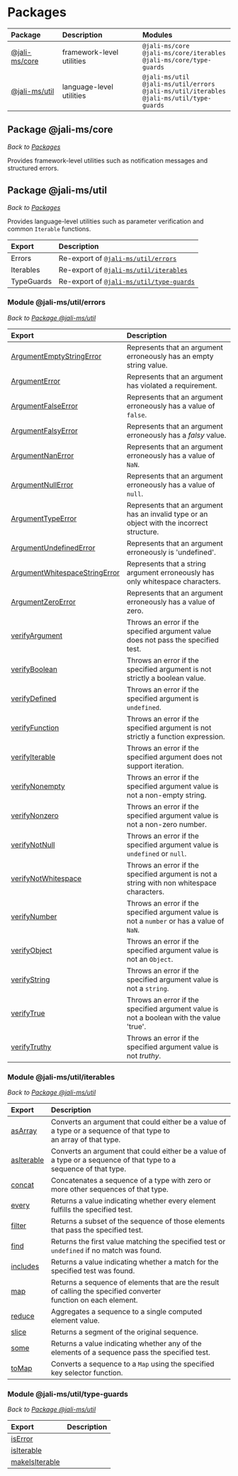 # Packages

[//]: # (Keep lines to 72 characters to leave room for the preview     )
[//]: # (pane.                                                         )
<!-- cSpell:ignore polsedit, polseditx, secpol, vistauac -->

<!-- markdownlint-disable no-inline-html -->

|Package|Description|Modules|
|:-|:-|:-|
|[@jali-ms/core](overview.html#package-jali-core)|framework-level utilities|`@jali-ms/core`<br>`@jali-ms/core/iterables`<br>`@jali-ms/core/type-guards`|
|[@jali-ms/util](overview.html#package-jali-ms-util)|language-level utilities|`@jali-ms/util`<br>`@jali-ms/util/errors`<br>`@jali-ms/util/iterables`<br>`@jali-ms/util/type-guards`|

<!-- markdownlint-enable no-inline-html -->

## Package @jali-ms/core

_Back to [Packages](overview.html#packages)_

Provides framework-level utilities such as notification messages and
structured errors.

## Package @jali-ms/util

_Back to [Packages](overview.html#packages)_

Provides language-level utilities such as parameter verification and
common `Iterable` functions.

<!-- markdownlint-disable no-inline-html -->

|Export|Description|
|:-|:-|
|Errors|Re-export of [`@jali-ms/util/errors`](overview.html#module-jali-ms-util-errors)|
|Iterables|Re-export of [`@jali-ms/util/iterables`](overview.html#module-jali-ms-util-iterables)|
|TypeGuards|Re-export of [`@jali-ms/util/type-guards`](overview.html#module-jali-ms-util-type-guards)|

<!-- markdownlint-enable no-inline-html -->

### Module @jali-ms/util/errors

_Back to [Package @jali-ms/util](overview.html#package-jali-ms-util)_

<!-- markdownlint-disable no-inline-html -->

|Export|Description|
|:-|:-|
|[ArgumentEmptyStringError]|Represents that an argument erroneously has an empty string value.|
|[ArgumentError]|Represents that an argument has violated a requirement.|
|[ArgumentFalseError]|Represents that an argument erroneously has a value of `false`.|
|[ArgumentFalsyError]|Represents that an argument erroneously has a _falsy_ value.|
|[ArgumentNanError]|Represents that an argument erroneously has a value of `NaN`.|
|[ArgumentNullError]|Represents that an argument erroneously has a value of `null`.|
|[ArgumentTypeError]|Represents that an argument has an invalid type or an object with the incorrect structure.|
|[ArgumentUndefinedError]|Represents that an argument erroneously is 'undefined'.|
|[ArgumentWhitespaceStringError]|Represents that a string argument erroneously has only whitespace characters.|
|[ArgumentZeroError]|Represents that an argument erroneously has a value of zero.|
|[verifyArgument]|Throws an error if the specified argument value does not pass the specified test.|
|[verifyBoolean]|Throws an error if the specified argument is not strictly a boolean value.|
|[verifyDefined]|Throws an error if the specified argument is `undefined`.|
|[verifyFunction]|Throws an error if the specified argument is not strictly a function expression.|
|[verifyIterable]|Throws an error if the specified argument does not support iteration.|
|[verifyNonempty]|Throws an error if the specified argument value is not a non-empty string.|
|[verifyNonzero]|Throws an error if the specified argument value is not a non-zero number.|
|[verifyNotNull]|Throws an error if the specified argument value is `undefined` or `null`.|
|[verifyNotWhitespace]|Throws an error if the specified argument is not a string with non whitespace characters.|
|[verifyNumber]|Throws an error if the specified argument value is not a `number` or has a value of `NaN`.|
|[verifyObject]|Throws an error if the specified argument value is not an `Object`.|
|[verifyString]|Throws an error if the specified argument value is not a `string`.|
|[verifyTrue]|Throws an error if the specified argument value is not a boolean with the value 'true'.|
|[verifyTruthy]|Throws an error if the specified argument value is not _truthy_.|

<!-- markdownlint-enable no-inline-html -->

[ArgumentEmptyStringError]: ../class/all/@jali-ms/util/src/argument-empty-string-error.js~ArgumentEmptyStringError.html
[ArgumentError]: ../class/all/@jali-ms/util/src/argument-error.js~ArgumentError.html
[ArgumentFalseError]: ../class/all/@jali-ms/util/src/argument-false-error.js~ArgumentFalseError.html
[ArgumentFalsyError]: ../class/all/@jali-ms/util/src/argument-falsy-error.js~ArgumentFalsyError.html
[ArgumentNanError]: ../class/all/@jali-ms/util/src/argument-nan-error.js~ArgumentNanError.html
[ArgumentNullError]: ../class/all/@jali-ms/util/src/argument-null-error.js~ArgumentNullError.html
[ArgumentTypeError]: ../class/all/@jali-ms/util/src/argument-type-error.js~ArgumentTypeError.html
[ArgumentUndefinedError]: ../class/all/@jali-ms/util/src/argument-undefined-error.js~ArgumentUndefinedError.html
[ArgumentWhitespaceStringError]: ../class/all/@jali-ms/util/src/argument-whitespace-string-error.js~ArgumentWhitespaceStringError.html
[ArgumentZeroError]: ../class/all/@jali-ms/util/src/argument-zero-error.js~ArgumentZeroError.html
[verifyArgument]: ../function/index.html#static-function-verifyArgument
[verifyBoolean]: ../function/index.html#static-function-verifyBoolean
[verifyDefined]: ../function/index.html#static-function-verifyDefined
[verifyFunction]: ../function/index.html#static-function-verifyFunction
[verifyIterable]: ../function/index.html#static-function-verifyIterable
[verifyNonempty]: ../function/index.html#static-function-verifyNonempty
[verifyNonzero]: ../function/index.html#static-function-verifyNonzero
[verifyNotNull]: ../function/index.html#static-function-verifyNotNull
[verifyNotWhitespace]: ../function/index.html#static-function-verifyNotWhitespace
[verifyNumber]: ../function/index.html#static-function-verifyNumber
[verifyObject]: ../function/index.html#static-function-verifyObject
[verifyString]: ../function/index.html#static-function-verifyString
[verifyTrue]: ../function/index.html#static-function-verifyTrue
[verifyTruthy]: ../function/index.html#static-function-verifyTruthy

### Module @jali-ms/util/iterables

_Back to [Package @jali-ms/util](overview.html#package-jali-ms-util)_

<!-- markdownlint-disable no-inline-html -->

|Export|Description|
|:-|:-|
|[asArray]|Converts an argument that could either be a value of a type or a sequence of that type to<br>an array of that type.|
|[asIterable]|Converts an argument that could either be a value of a type or a sequence of that type to a<br>sequence of that type.|
|[concat]|Concatenates a sequence of a type with zero or more other sequences of that type.|
|[every]|Returns a value indicating whether every element fulfills the specified test.|
|[filter]|Returns a subset of the sequence of those elements that pass the specified test.|
|[find]|Returns the first value matching the specified test or `undefined` if no match was found.|
|[includes]|Returns a value indicating whether a match for the specified test was found.|
|[map]|Returns a sequence of elements that are the result of calling the specified converter<br>function on each element.|
|[reduce]|Aggregates a sequence to a single computed element value.|
|[slice]|Returns a segment of the original sequence.|
|[some]|Returns a value indicating whether any of the elements of a sequence pass the specified test.|
|[toMap]|Converts a sequence to a `Map` using the specified key selector function.|

<!-- markdownlint-enable no-inline-html -->

[asArray]: ../function/index.html#static-function-asArray
[asIterable]: ../function/index.html#static-function-asIterable
[concat]: ../function/index.html#static-function-concat
[every]: ../function/index.html#static-function-every
[filter]: ../function/index.html#static-function-filter
[find]: ../function/index.html#static-function-find
[includes]: ../function/index.html#static-function-includes
[map]: ../function/index.html#static-function-map
[reduce]: ../function/index.html#static-function-reduce
[slice]: ../function/index.html#static-function-slice
[some]: ../function/index.html#static-function-some
[toMap]: ../function/index.html#static-function-toMap

### Module @jali-ms/util/type-guards

_Back to [Package @jali-ms/util](overview.html#package-jali-ms-util)_

<!-- markdownlint-disable no-inline-html -->

|Export|Description|
|:-|:-|
|[isError]||
|[isIterable]||
|[makeIsIterable]||

<!-- markdownlint-enable no-inline-html -->

[isError]: ../function/index.html#static-function-isError
[isIterable]: ../function/index.html#static-function-isIterable
[makeIsIterable]: ../function/index.html#static-function-makeIsIterable
